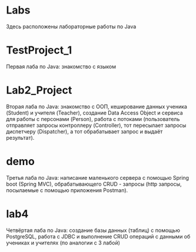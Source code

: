 # Labs
Здесь расположены лабораторные работы по Java
# TestProject_1
Первая лаба по Java: знакомство с языком
# Lab2_Project
Вторая лаба по Java: знакомство с ООП, кеширование данных ученика (Student) и учителя (Teacher), создание Data Access Object и сервиса для работы с персонами (Person), работа с потоками (пользователь отправляет запросы контроллеру (Controller), тот пересылает запросы диспетчеру (Dispatcher), а тот обрабатывает запрос и выдаёт результат).
# demo
Третья лаба по Java: написание маленького сервера с помощью Spring boot (Spring MVC), обрабатывающего CRUD - запросы (http запросы, посылаемые с помощью приложения Postman).
# lab4
Четвёртая лаба по Java: создание базы данных (таблиц) с помощью PostgreSQL, работа с JDBC и выполнение CRUD операций с данными об учениках и учителях (по аналогии с 3 лабой) 
